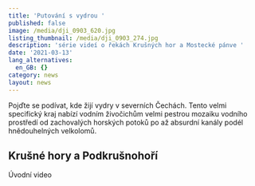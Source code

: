 ```yaml
---
title: 'Putování s vydrou '
published: false
image: /media/dji_0903_620.jpg
listing_thumbnail: /media/dji_0903_274.jpg
description: 'série videí o řekách Krušných hor a Mostecké pánve '
date: '2021-03-13'
lang_alternatives:
  en_GB: {}
category: news
layout: news
---
```

Pojďte se podívat, kde žijí vydry v severních Čechách. Tento velmi specifický kraj nabízí vodním živočichům velmi pestrou mozaiku vodního prostředí od zachovalých horských potoků po až absurdní kanály podél hnědouhelných velkolomů. 

## Krušné hory a Podkrušnohoří

Úvodní video
